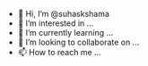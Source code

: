 - 👋 Hi, I’m @suhaskshama
- 👀 I’m interested in ...
- 🌱 I’m currently learning ...
- 💞️ I’m looking to collaborate on ...
- 📫 How to reach me ...

<!---
suhaskshama/suhaskshama is a ✨ special ✨ repository because its `README.md` (this file) appears on your GitHub profile.
You can click the Preview link to take a look at your changes.
--->
